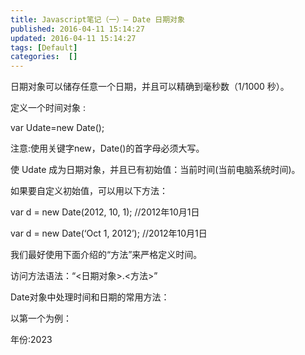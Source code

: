 ```yaml
---
title: Javascript笔记（一）– Date 日期对象
published: 2016-04-11 15:14:27
updated: 2016-04-11 15:14:27
tags: [Default]
categories:  []
---
```


日期对象可以储存任意一个日期，并且可以精确到毫秒数（1/1000 秒）。

定义一个时间对象 :

var Udate=new Date();

注意:使用关键字new，Date()的首字母必须大写。

使 Udate 成为日期对象，并且已有初始值：当前时间(当前电脑系统时间)。

如果要自定义初始值，可以用以下方法：

var d = new Date(2012, 10, 1); //2012年10月1日

var d = new Date(‘Oct 1, 2012’); //2012年10月1日

我们最好使用下面介绍的“方法”来严格定义时间。

访问方法语法：“<日期对象>.<方法>”

Date对象中处理时间和日期的常用方法：

以第一个为例：

年份:2023
